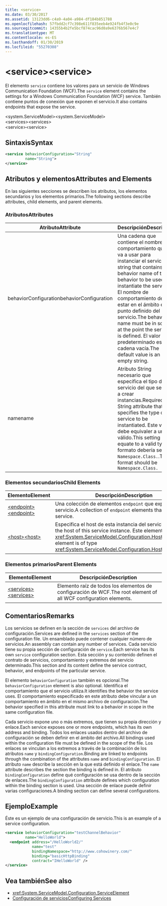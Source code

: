 ```yaml
---
title: <service>
ms.date: 03/30/2017
ms.assetid: 13123dd6-c4a9-4a04-a984-df184b851788
ms.openlocfilehash: 57fbdd2cf7c398e611f835eeb4e924fb4f3e0c9e
ms.sourcegitcommit: 14355b4b2fe5bcf874cac96d0a9e6376b567e4c7
ms.translationtype: MT
ms.contentlocale: es-ES
ms.lasthandoff: 01/30/2019
ms.locfileid: "55270308"
---
```

# <a name="service"></a><span data-ttu-id="c1436-101">\<service></span><span class="sxs-lookup"><span data-stu-id="c1436-101">\<service></span></span>
<span data-ttu-id="c1436-102">El elemento `service` contiene los valores para un servicio de Windows Communication Foundation (WCF).</span><span class="sxs-lookup"><span data-stu-id="c1436-102">The `service` element contains the settings for a Windows Communication Foundation (WCF) service.</span></span> <span data-ttu-id="c1436-103">También contiene puntos de conexión que exponen el servicio.</span><span class="sxs-lookup"><span data-stu-id="c1436-103">It also contains endpoints that expose the service.</span></span>  
  
 <span data-ttu-id="c1436-104">\<system.ServiceModel></span><span class="sxs-lookup"><span data-stu-id="c1436-104">\<system.ServiceModel></span></span>  
<span data-ttu-id="c1436-105">\<services></span><span class="sxs-lookup"><span data-stu-id="c1436-105">\<services></span></span>  
<span data-ttu-id="c1436-106">\<service></span><span class="sxs-lookup"><span data-stu-id="c1436-106">\<service></span></span>  
  
## <a name="syntax"></a><span data-ttu-id="c1436-107">Sintaxis</span><span class="sxs-lookup"><span data-stu-id="c1436-107">Syntax</span></span>  
  
```xml  
<service behaviorConfiguration="String"
         name="String">
</service>
```  
  
## <a name="attributes-and-elements"></a><span data-ttu-id="c1436-108">Atributos y elementos</span><span class="sxs-lookup"><span data-stu-id="c1436-108">Attributes and Elements</span></span>  
 <span data-ttu-id="c1436-109">En las siguientes secciones se describen los atributos, los elementos secundarios y los elementos primarios.</span><span class="sxs-lookup"><span data-stu-id="c1436-109">The following sections describe attributes, child elements, and parent elements.</span></span>  
  
### <a name="attributes"></a><span data-ttu-id="c1436-110">Atributos</span><span class="sxs-lookup"><span data-stu-id="c1436-110">Attributes</span></span>  
  
|<span data-ttu-id="c1436-111">Atributo</span><span class="sxs-lookup"><span data-stu-id="c1436-111">Attribute</span></span>|<span data-ttu-id="c1436-112">Descripción</span><span class="sxs-lookup"><span data-stu-id="c1436-112">Description</span></span>|  
|---------------|-----------------|  
|<span data-ttu-id="c1436-113">behaviorConfiguration</span><span class="sxs-lookup"><span data-stu-id="c1436-113">behaviorConfiguration</span></span>|<span data-ttu-id="c1436-114">Una cadena que contiene el nombre de comportamiento que se va a usar para instanciar el servicio.</span><span class="sxs-lookup"><span data-stu-id="c1436-114">A string that contains the behavior name of the behavior to be used to instantiate the service.</span></span> <span data-ttu-id="c1436-115">El nombre de comportamiento debe estar en el ámbito en el punto definido del servicio.</span><span class="sxs-lookup"><span data-stu-id="c1436-115">The behavior name must be in scope at the point the service is defined.</span></span> <span data-ttu-id="c1436-116">El valor predeterminado es una cadena vacía.</span><span class="sxs-lookup"><span data-stu-id="c1436-116">The default value is an empty string.</span></span>|  
|<span data-ttu-id="c1436-117">name</span><span class="sxs-lookup"><span data-stu-id="c1436-117">name</span></span>|<span data-ttu-id="c1436-118">Atributo String necesario que especifica el tipo del servicio del que se van a crear instancias.</span><span class="sxs-lookup"><span data-stu-id="c1436-118">Required String attribute that specifies the type of the service to be instantiated.</span></span> <span data-ttu-id="c1436-119">Este valor debe equivaler a un tipo válido.</span><span class="sxs-lookup"><span data-stu-id="c1436-119">This setting must equate to a valid type.</span></span> <span data-ttu-id="c1436-120">El formato debería ser `Namespace.Class.`.</span><span class="sxs-lookup"><span data-stu-id="c1436-120">The format should be `Namespace.Class.`</span></span>|  
  
### <a name="child-elements"></a><span data-ttu-id="c1436-121">Elementos secundarios</span><span class="sxs-lookup"><span data-stu-id="c1436-121">Child Elements</span></span>  
  
|<span data-ttu-id="c1436-122">Elemento</span><span class="sxs-lookup"><span data-stu-id="c1436-122">Element</span></span>|<span data-ttu-id="c1436-123">Descripción</span><span class="sxs-lookup"><span data-stu-id="c1436-123">Description</span></span>|  
|-------------|-----------------|  
|[<span data-ttu-id="c1436-124">\<endpoint></span><span class="sxs-lookup"><span data-stu-id="c1436-124">\<endpoint></span></span>](../../../../../docs/framework/configure-apps/file-schema/wcf/endpoint-element.md)|<span data-ttu-id="c1436-125">Una colección de elementos `endpoint` que exponen este servicio.</span><span class="sxs-lookup"><span data-stu-id="c1436-125">A collection of `endpoint` elements that expose this service.</span></span>|  
|[<span data-ttu-id="c1436-126">\<host></span><span class="sxs-lookup"><span data-stu-id="c1436-126">\<host></span></span>](../../../../../docs/framework/configure-apps/file-schema/wcf/host.md)|<span data-ttu-id="c1436-127">Especifica el host de esta instancia del servicio.</span><span class="sxs-lookup"><span data-stu-id="c1436-127">Specifies the host of this service instance.</span></span> <span data-ttu-id="c1436-128">Este elemento es del tipo <xref:System.ServiceModel.Configuration.HostElement>.</span><span class="sxs-lookup"><span data-stu-id="c1436-128">This element is of type <xref:System.ServiceModel.Configuration.HostElement>.</span></span>|  
  
### <a name="parent-elements"></a><span data-ttu-id="c1436-129">Elementos primarios</span><span class="sxs-lookup"><span data-stu-id="c1436-129">Parent Elements</span></span>  
  
|<span data-ttu-id="c1436-130">Elemento</span><span class="sxs-lookup"><span data-stu-id="c1436-130">Element</span></span>|<span data-ttu-id="c1436-131">Descripción</span><span class="sxs-lookup"><span data-stu-id="c1436-131">Description</span></span>|  
|-------------|-----------------|  
|[<span data-ttu-id="c1436-132">\<services></span><span class="sxs-lookup"><span data-stu-id="c1436-132">\<services></span></span>](../../../../../docs/framework/configure-apps/file-schema/wcf/services.md)|<span data-ttu-id="c1436-133">Elemento raíz de todos los elementos de configuración de WCF.</span><span class="sxs-lookup"><span data-stu-id="c1436-133">The root element of all WCF configuration elements.</span></span>|  
  
## <a name="remarks"></a><span data-ttu-id="c1436-134">Comentarios</span><span class="sxs-lookup"><span data-stu-id="c1436-134">Remarks</span></span>  
 <span data-ttu-id="c1436-135">Los servicios se definen en la sección de `services` del archivo de configuración.</span><span class="sxs-lookup"><span data-stu-id="c1436-135">Services are defined in the `services` section of the configuration file.</span></span> <span data-ttu-id="c1436-136">Un ensamblado puede contener cualquier número de servicios.</span><span class="sxs-lookup"><span data-stu-id="c1436-136">An assembly can contain any number of services.</span></span> <span data-ttu-id="c1436-137">Cada servicio tiene su propia sección de configuración de `service`.</span><span class="sxs-lookup"><span data-stu-id="c1436-137">Each service has its own `service` configuration section.</span></span> <span data-ttu-id="c1436-138">Esta sección y su contenido definen el contrato de servicios, comportamiento y extremos del servicio determinado.</span><span class="sxs-lookup"><span data-stu-id="c1436-138">This section and its content define the service contract, behavior, and endpoints of the particular service.</span></span>  
  
 <span data-ttu-id="c1436-139">El elemento `behaviorConfiguration` también es opcional.</span><span class="sxs-lookup"><span data-stu-id="c1436-139">The `behaviorConfiguration` element is also optional.</span></span> <span data-ttu-id="c1436-140">Identifica el comportamiento que el servicio utiliza.</span><span class="sxs-lookup"><span data-stu-id="c1436-140">It identifies the behavior the service uses.</span></span> <span data-ttu-id="c1436-141">El comportamiento especificado en este atributo debe vincular a un comportamiento en ámbito en el mismo archivo de configuración.</span><span class="sxs-lookup"><span data-stu-id="c1436-141">The behavior specified in this attribute must link to a behavior in scope in the same configuration file.</span></span>  
  
 <span data-ttu-id="c1436-142">Cada servicio expone uno o más extremos, que tienen su propia dirección y enlace.</span><span class="sxs-lookup"><span data-stu-id="c1436-142">Each service exposes one or more endpoints, which has its own address and binding.</span></span> <span data-ttu-id="c1436-143">Todos los enlaces usados dentro del archivo de configuración se deben definir en el ámbito del archivo.</span><span class="sxs-lookup"><span data-stu-id="c1436-143">All bindings used within the configuration file must be defined in the scope of the file.</span></span> <span data-ttu-id="c1436-144">Los enlaces se vinculan a los extremos a través de la combinación de los atributos `name` y `bindingConfiguration`.</span><span class="sxs-lookup"><span data-stu-id="c1436-144">Binding are linked to endpoints through the combination of the attributes `name` and `bindingConfiguration`.</span></span> <span data-ttu-id="c1436-145">El atributo `name` describe la sección en la que está definido el enlace.</span><span class="sxs-lookup"><span data-stu-id="c1436-145">The `name` attribute describes the section the binding is defined in.</span></span> <span data-ttu-id="c1436-146">El atributo `bindingConfiguration` define qué configuración se usa dentro de la sección de enlaces.</span><span class="sxs-lookup"><span data-stu-id="c1436-146">The `bindingConfiguration` attribute defines which configuration within the binding section is used.</span></span> <span data-ttu-id="c1436-147">Una sección de enlace puede definir varias configuraciones.</span><span class="sxs-lookup"><span data-stu-id="c1436-147">A binding section can define several configurations.</span></span>  
  
## <a name="example"></a><span data-ttu-id="c1436-148">Ejemplo</span><span class="sxs-lookup"><span data-stu-id="c1436-148">Example</span></span>  
 <span data-ttu-id="c1436-149">Éste es un ejemplo de una configuración de servicio.</span><span class="sxs-lookup"><span data-stu-id="c1436-149">This is an example of a service configuration.</span></span>  
  
```xml  
<service behaviorConfiguration="testChannelBehavior"
         name="HelloWorld">
  <endpoint address="/HelloWorld2/"
            name="test"
            bindingNamespace="http://www.cohowinery.com/"
            binding="basicHttpBinding"
            contract="IHelloWorld" />
</service>
```  
  
## <a name="see-also"></a><span data-ttu-id="c1436-150">Vea también</span><span class="sxs-lookup"><span data-stu-id="c1436-150">See also</span></span>
- <xref:System.ServiceModel.Configuration.ServiceElement>
- [<span data-ttu-id="c1436-151">Configuración de servicios</span><span class="sxs-lookup"><span data-stu-id="c1436-151">Configuring Services</span></span>](../../../../../docs/framework/wcf/configuring-services.md)
